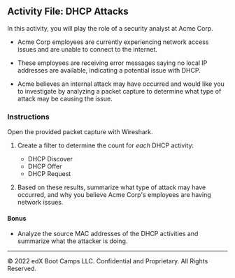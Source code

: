 ## Activity File: DHCP Attacks

In this activity, you will play the role of a security analyst at Acme Corp.

- Acme Corp employees are currently experiencing network access issues and are unable to connect to the internet.

- These employees are receiving error messages saying no local IP addresses are available, indicating a potential issue with DHCP.

- Acme believes an internal attack may have occurred and would like you to investigate by analyzing a packet capture to determine what type of attack may be causing the issue.

### Instructions
   
Open the provided packet capture with Wireshark.

1. Create a filter to determine the count for _each_ DHCP activity:
    - DHCP Discover
    - DHCP Offer
    - DHCP Request

2. Based on these results, summarize what type of attack may have occurred, and why you believe Acme Corp's employees are having network issues.

#### Bonus
 - Analyze the source MAC addresses of the DHCP activities and summarize what the attacker is doing.
---
© 2022 edX Boot Camps LLC. Confidential and Proprietary. All Rights Reserved.